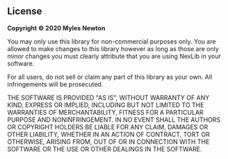 ## License
**Copyright © 2020 Myles Newton**

You may only use this library for non-commercial purposes only. You are allowed to make changes to this library however as long as those are only minor changes you must clearly attribute that you are using NexLib in your software.
	
For all users, do not sell or claim any part of this library as your own. All infringements will be prosecuted.

THE SOFTWARE IS PROVIDED "AS IS", WITHOUT WARRANTY OF ANY KIND, EXPRESS OR
IMPLIED, INCLUDING BUT NOT LIMITED TO THE WARRANTIES OF MERCHANTABILITY,
FITNESS FOR A PARTICULAR PURPOSE AND NONINFRINGEMENT. IN NO EVENT SHALL THE
AUTHORS OR COPYRIGHT HOLDERS BE LIABLE FOR ANY CLAIM, DAMAGES OR OTHER
LIABILITY, WHETHER IN AN ACTION OF CONTRACT, TORT OR OTHERWISE, ARISING FROM,
OUT OF OR IN CONNECTION WITH THE SOFTWARE OR THE USE OR OTHER DEALINGS IN THE
SOFTWARE.